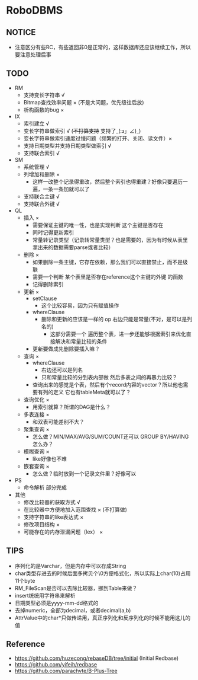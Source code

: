 # RoboDBMS
## NOTICE
 - 注意区分有些RC，有些返回非0是正常的，这样数据库还应该继续工作，所以要注意处理后事
## TODO
 - RM
    - 支持变长字符串 √
    - Bitmap查找效率问题 × (不是大问题，优先级往后放)
    - 析构函数的bug ×
 - IX
    - 索引建立 √
    - 变长字符串做索引 √ (~~不打算支持~~ 支持了_(:з」∠)_)
    - 变长字符串做索引速度过慢问题（频繁的打开、关闭、读文件）×
    - 支持日期类型并支持日期类型做索引 √
    - 支持联合索引 √
 - SM
    - 系统管理 √
    - 列增加和删除 ×
        - 这样一改整个记录得重改，然后整个索引也得重建？好像只要遍历一遍，一条一条加就可以了
    - 支持联合主键 √
    - 支持联合外键 √
 - QL
    - 插入 ×
        - 需要保证主键的唯一性，也是实现判断 这个主键是否存在
        - 同时记得更新索引
        - 常量转记录类型（记录转常量类型？也是需要的，因为有时候从表里拿出来的数据需要parse或者比较）
    - 删除 ×
        - 如果删除一条主键，它存在依赖，那么我们可以直接禁止，而不是级联
        - 需要一个判断 某个表里是否存在reference这个主键的外键 的函数
        - 记得删除索引
    - 更新 ×
        - setClause
            - 这个比较容易，因为只有赋值操作
        - whereClause
            - 删除和更新的应该是一样的 op 右边只能是常量(不对，是可以是列名的)
                - 这部分需要一个  遍历整个表，进一步还能够根据索引来优化直接解决和常量比较的条件
        - 更新要做成先删除要插入嘛？
    - 查询 ×
        - whereClause
            - 右边还可以是列名
            - 只和常量比较的分到表内部做 然后多表之间的再暴力比较？
        - 查询出来的感觉是个表，然后有个record内容的vector？所以他也需要有列的定义 它也有tableMeta就可以了？
    - 查询优化 ×
        - 用索引就算？所谓的DAG是什么？
    - 多表连接 ×
        - 和双表可能差别不大？
    - 聚集查询 ×
        - 怎么做？MIN/MAX/AVG/SUM/COUNT还可以  GROUP BY/HAVING 怎么办？
    - 模糊查询 ×
        - like好像也不难
    - 嵌套查询 ×
        - 怎么做？临时放到一个记录文件里？好像可以
 - PS
    - 命令解析 部分完成
 - 其他
    - 修改比较器的获取方式 √
    - 在比较器中方便地加入范围查找 × (不打算做)
    - 支持字符串的like表达式 ×
    - 修改项目结构 ×
    - 可能存在的内存泄漏问题（lex） ×
## TIPS
 - 序列化的是Varchar，但是内存中可以存成String
 - char类型存进去的时候后面多拷贝个\0方便格式化，所以实际上char(10)占用11个byte
 - RM_FileScan是否可以去除比较器，挪到Table来做？
 - insert统统用字符串来解析
 - 日期类型必须是yyyy-mm-dd格式的
 - 去掉numeric，全部为decimal，或者decimal(a,b)
 - AttrValue中的char*只做传递用，真正序列化和反序列化的时候不能用这儿的值
## Reference
 - https://github.com/huzecong/rebaseDB/tree/initial (Initial Redbase)
 - https://github.com/yifeih/redbase
 - https://github.com/parachvte/B-Plus-Tree
 
